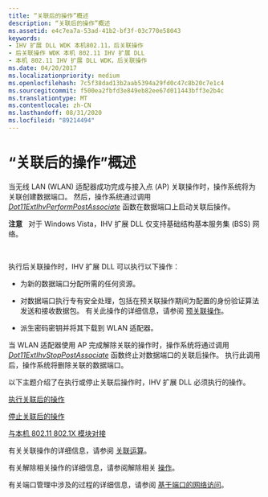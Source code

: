 ```yaml
---
title: “关联后的操作”概述
description: “关联后的操作”概述
ms.assetid: e4c7ea7a-53ad-41b2-bf3f-03c770e58043
keywords:
- IHV 扩展 DLL WDK 本机802.11，后关联操作
- 后关联操作 WDK 本机 802.11 IHV 扩展 DLL
- 本机 802.11 IHV 扩展 DLL WDK，后关联操作
ms.date: 04/20/2017
ms.localizationpriority: medium
ms.openlocfilehash: 7c5f38dad13b2aab5394a29fd0c47c8b20c7e1c4
ms.sourcegitcommit: f500ea2fbfd3e849eb82ee67d011443bff3e2b4c
ms.translationtype: MT
ms.contentlocale: zh-CN
ms.lasthandoff: 08/31/2020
ms.locfileid: "89214494"
---
```

# <a name="post-association-operations-overview"></a>“关联后的操作”概述

当无线 LAN (WLAN) 适配器成功完成与接入点 (AP) 关联操作时，操作系统将为关联创建数据端口。 然后，操作系统通过调用 [*Dot11ExtIhvPerformPostAssociate*](/windows-hardware/drivers/ddi/wlanihv/nc-wlanihv-dot11extihv_perform_post_associate) 函数在数据端口上启动关联后操作。

**注意**   对于 Windows Vista，IHV 扩展 DLL 仅支持基础结构基本服务集 (BSS) 网络。

 

执行后关联操作时，IHV 扩展 DLL 可以执行以下操作：

-   为新的数据端口分配所需的任何资源。

-   对数据端口执行专有安全处理，包括在预关联操作期间为配置的身份验证算法发送和接收数据包。 有关此操作的详细信息，请参阅 [预关联操作](pre-association-operations.md)。

-   派生密码密钥并将其下载到 WLAN 适配器。

当 WLAN 适配器使用 AP 完成解除关联的操作时，操作系统将通过调用 [*Dot11ExtIhvStopPostAssociate*](/windows-hardware/drivers/ddi/wlanihv/nc-wlanihv-dot11extihv_stop_post_associate) 函数终止对数据端口的关联后操作。 执行此调用后，操作系统将删除关联的数据端口。

以下主题介绍了在执行或停止关联后操作时，IHV 扩展 DLL 必须执行的操作。

[执行关联后的操作](performing-a-post-association-operation.md)

[停止关联后的操作](stopping-a-post-association-operation.md)

[与本机 802.11 802.1X 模块对接](interface-to-the-native-802-11-802-1x-module.md)

有关关联操作的详细信息，请参阅 [关联运算](/previous-versions/windows/hardware/wireless/association-operations)。

有关解除相关操作的详细信息，请参阅解除相关 [操作](/previous-versions/windows/hardware/wireless/disassociation-operations)。

有关端口管理中涉及的过程的详细信息，请参阅 [基于端口的网络访问](/previous-versions/windows/hardware/wireless/port-based-network-access)。

 

 